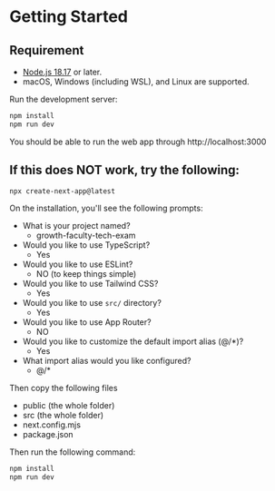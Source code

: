 # Getting Started

## Requirement
- [Node.js 18.17](https://nodejs.org/) or later.
- macOS, Windows (including WSL), and Linux are supported.

Run the development server:

```bash
npm install
npm run dev
```

You should be able to run the web app through http://localhost:3000


## If this does NOT work, try the following:

```bash
npx create-next-app@latest
```

On the installation, you'll see the following prompts:

- What is your project named?
  - growth-faculty-tech-exam
- Would you like to use TypeScript?
  - Yes
- Would you like to use ESLint?
  - NO (to keep things simple)
- Would you like to use Tailwind CSS?
  - Yes
- Would you like to use `src/` directory?
  -  Yes
- Would you like to use App Router?
  - NO
- Would you like to customize the default import alias (@/*)?
  - Yes
- What import alias would you like configured?
  - @/*


Then copy the following files
- public (the whole folder)
- src (the whole folder)
- next.config.mjs
- package.json


Then run the following command:

```bash
npm install
npm run dev
```



